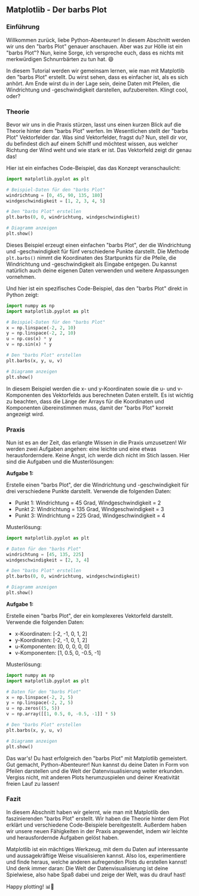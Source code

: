 ## Matplotlib - Der barbs Plot

### Einführung

Willkommen zurück, liebe Python-Abenteurer! In diesem Abschnitt werden wir uns den "barbs Plot" genauer anschauen. Aber was zur Hölle ist ein "barbs Plot"? Nun, keine Sorge, ich verspreche euch, dass es nichts mit merkwürdigen Schnurrbärten zu tun hat. 😄

In diesem Tutorial werden wir gemeinsam lernen, wie man mit Matplotlib den "barbs Plot" erstellt. Du wirst sehen, dass es einfacher ist, als es sich anhört. Am Ende wirst du in der Lage sein, deine Daten mit Pfeilen, die Windrichtung und -geschwindigkeit darstellen, aufzubereiten. Klingt cool, oder?

### Theorie

Bevor wir uns in die Praxis stürzen, lasst uns einen kurzen Blick auf die Theorie hinter dem "barbs Plot" werfen. Im Wesentlichen stellt der "barbs Plot" Vektorfelder dar. Was sind Vektorfelder, fragst du? Nun, stell dir vor, du befindest dich auf einem Schiff und möchtest wissen, aus welcher Richtung der Wind weht und wie stark er ist. Das Vektorfeld zeigt dir genau das!

Hier ist ein einfaches Code-Beispiel, das das Konzept veranschaulicht:

```python
import matplotlib.pyplot as plt

# Beispiel-Daten für den "barbs Plot"
windrichtung = [0, 45, 90, 135, 180]
windgeschwindigkeit = [1, 2, 3, 4, 5]

# Den "barbs Plot" erstellen
plt.barbs(0, 0, windrichtung, windgeschwindigkeit)

# Diagramm anzeigen
plt.show()
```

Dieses Beispiel erzeugt einen einfachen "barbs Plot", der die Windrichtung und -geschwindigkeit für fünf verschiedene Punkte darstellt. Die Methode `plt.barbs()` nimmt die Koordinaten des Startpunkts für die Pfeile, die Windrichtung und -geschwindigkeit als Eingabe entgegen. Du kannst natürlich auch deine eigenen Daten verwenden und weitere Anpassungen vornehmen.

Und hier ist ein spezifisches Code-Beispiel, das den "barbs Plot" direkt in Python zeigt:

```python
import numpy as np
import matplotlib.pyplot as plt

# Beispiel-Daten für den "barbs Plot"
x = np.linspace(-2, 2, 10)
y = np.linspace(-2, 2, 10)
u = np.cos(x) * y
v = np.sin(x) * y

# Den "barbs Plot" erstellen
plt.barbs(x, y, u, v)

# Diagramm anzeigen
plt.show()
```

In diesem Beispiel werden die x- und y-Koordinaten sowie die u- und v-Komponenten des Vektorfelds aus berechneten Daten erstellt. Es ist wichtig zu beachten, dass die Länge der Arrays für die Koordinaten und Komponenten übereinstimmen muss, damit der "barbs Plot" korrekt angezeigt wird.

### Praxis

Nun ist es an der Zeit, das erlangte Wissen in die Praxis umzusetzen! Wir werden zwei Aufgaben angehen: eine leichte und eine etwas herausforderndere. Keine Angst, ich werde dich nicht im Stich lassen. Hier sind die Aufgaben und die Musterlösungen:

**Aufgabe 1:**

Erstelle einen "barbs Plot", der die Windrichtung und -geschwindigkeit für drei verschiedene Punkte darstellt. Verwende die folgenden Daten:

- Punkt 1: Windrichtung = 45 Grad, Windgeschwindigkeit = 2
- Punkt 2: Windrichtung = 135 Grad, Windgeschwindigkeit = 3
- Punkt 3: Windrichtung = 225 Grad, Windgeschwindigkeit = 4

Musterlösung:

```python
import matplotlib.pyplot as plt

# Daten für den "barbs Plot"
windrichtung = [45, 135, 225]
windgeschwindigkeit = [2, 3, 4]

# Den "barbs Plot" erstellen
plt.barbs(0, 0, windrichtung, windgeschwindigkeit)

# Diagramm anzeigen
plt.show()
```

**Aufgabe 1:**

Erstelle einen "barbs Plot", der ein komplexeres Vektorfeld darstellt. Verwende die folgenden Daten:

- x-Koordinaten: [-2, -1, 0, 1, 2]
- y-Koordinaten: [-2, -1, 0, 1, 2]
- u-Komponenten: [0, 0, 0, 0, 0]
- v-Komponenten: [1, 0.5, 0, -0.5, -1]

Musterlösung:

```python
import numpy as np
import matplotlib.pyplot as plt

# Daten für den "barbs Plot"
x = np.linspace(-2, 2, 5)
y = np.linspace(-2, 2, 5)
u = np.zeros((5, 5))
v = np.array([[1, 0.5, 0, -0.5, -1]] * 5)

# Den "barbs Plot" erstellen
plt.barbs(x, y, u, v)

# Diagramm anzeigen
plt.show()
```

Das war's! Du hast erfolgreich den "barbs Plot" mit Matplotlib gemeistert. Gut gemacht, Python-Abenteurer! Nun kannst du deine Daten in Form von Pfeilen darstellen und die Welt der Datenvisualisierung weiter erkunden. Vergiss nicht, mit anderen Plots herumzuspielen und deiner Kreativität freien Lauf zu lassen!

### Fazit

In diesem Abschnitt haben wir gelernt, wie man mit Matplotlib den faszinierenden "barbs Plot" erstellt. Wir haben die Theorie hinter dem Plot erklärt und verschiedene Code-Beispiele bereitgestellt. Außerdem haben wir unsere neuen Fähigkeiten in der Praxis angewendet, indem wir leichte und herausfordernde Aufgaben gelöst haben.

Matplotlib ist ein mächtiges Werkzeug, mit dem du Daten auf interessante und aussagekräftige Weise visualisieren kannst. Also los, experimentiere und finde heraus, welche anderen aufregenden Plots du erstellen kannst! Und denk immer daran: Die Welt der Datenvisualisierung ist deine Spielwiese, also habe Spaß dabei und zeige der Welt, was du drauf hast!

Happy plotting! 📊🎉